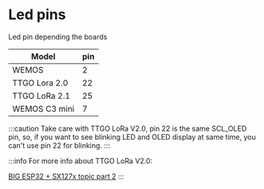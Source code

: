 # Led pins

Led pin depending the boards

| Model         | pin |
| ------------- | --- |
| WEMOS         | 2   |
| TTGO Lora 2.0 | 22  |
| TTGO LoRa 2.1 | 25  |
| WEMOS C3 mini | 7   |

:::caution
Take care with TTGO LoRa V2.0, pin 22 is the same SCL_OLED pin, so, if you want to see blinking LED and OLED display at same time, you can't use pin 22 for blinking.
:::

:::info
For more info about TTGO LoRa V2.0:

[BIG ESP32 + SX127x topic part 2](https://www.thethingsnetwork.org/forum/t/big-esp32-sx127x-topic-part-2/11973)
:::
